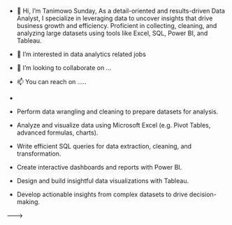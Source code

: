 - 👋 Hi, I’m Tanimowo Sunday, As a detail-oriented and results-driven Data Analyst, I specialize in leveraging data to uncover insights that drive business growth and efficiency. Proficient in collecting, cleaning, and analyzing large datasets using tools like Excel, SQL, Power BI, and Tableau.
- 👀 I’m interested in data analytics related jobs
- 💞️ I’m looking to collaborate on ...
- 📫 You can reach on .....

- 
- Perform data wrangling and cleaning to prepare datasets for analysis.
- Analyze and visualize data using Microsoft Excel (e.g. Pivot Tables, advanced formulas, charts).
- Write efficient SQL queries for data extraction, cleaning, and transformation.
- Create interactive dashboards and reports with Power BI.
- Design and build insightful data visualizations with Tableau.
- Develop actionable insights from complex datasets to drive decision-making.




--->
